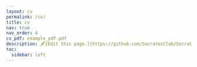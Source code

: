 ```yaml
---
layout: cv
permalink: /cv/
title: cv
nav: true
nav_order: 4
cv_pdf: example_pdf.pdf
description: 🖋[Edit this page.](https://github.com/SocratesClub/SocratesClub.github.io/edit/master/assets/json/resume.json). 
toc:
  sidebar: left
---
```



